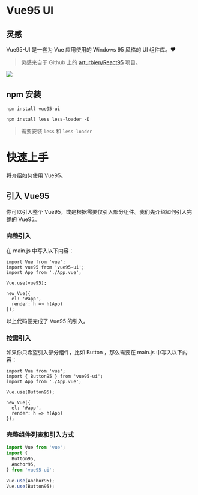 # Vue95 UI

## 灵感

Vue95-UI 是一套为 Vue 应用使用的 Windows 95 风格的 UI 组件库。❤

> 灵感来自于 Github 上的 [arturbien/React95](https://github.com/arturbien/React95) 项目。

![](https://ws1.sinaimg.cn/large/006cROD4ly1g347zgwgbgj30wl0cb0uh.jpg)

## npm 安装

```shell
npm install vue95-ui

npm install less less-loader -D
```

> 需要安装 `less` 和 `less-loader`

# 快速上手

将介绍如何使用 Vue95。

## 引入 Vue95

你可以引入整个 Vue95，或是根据需要仅引入部分组件。我们先介绍如何引入完整的 Vue95。

### 完整引入

在 main.js 中写入以下内容：

```js{2,5}
import Vue from 'vue';
import vue95 from 'vue95-ui';
import App from './App.vue';

Vue.use(vue95);

new Vue({
  el: '#app',
  render: h => h(App)
});
```

以上代码便完成了 Vue95 的引入。

### 按需引入

如果你只希望引入部分组件，比如 Button ，那么需要在 main.js 中写入以下内容：

```js{2,5}
import Vue from 'vue';
import { Button95 } from 'vue95-ui';
import App from './App.vue';

Vue.use(Button95);

new Vue({
  el: '#app',
  render: h => h(App)
});
```

### 完整组件列表和引入方式

```js
import Vue from 'vue';
import {
  Button95,
  Anchor95,
} from 'vue95-ui';

Vue.use(Anchor95);
Vue.use(Button95);
```